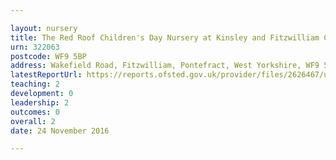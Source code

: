 ```yaml
---

layout: nursery
title: The Red Roof Children's Day Nursery at Kinsley and Fitzwilliam Community Resource Centre
urn: 322063
postcode: WF9 5BP
address: Wakefield Road, Fitzwilliam, Pontefract, West Yorkshire, WF9 5BP
latestReportUrl: https://reports.ofsted.gov.uk/provider/files/2626467/urn/322063.pdf
teaching: 2
development: 0
leadership: 2
outcomes: 0
overall: 2
date: 24 November 2016

---
```

